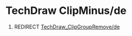 # TechDraw ClipMinus/de

1.  REDIRECT [TechDraw\_ClipGroupRemove/de](TechDraw_ClipGroupRemove/de.md)

